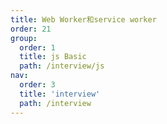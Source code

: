 ```yaml
---
title: Web Worker和service worker
order: 21
group:
  order: 1
  title: js Basic
  path: /interview/js
nav:
  order: 3
  title: 'interview'
  path: /interview
---
```

